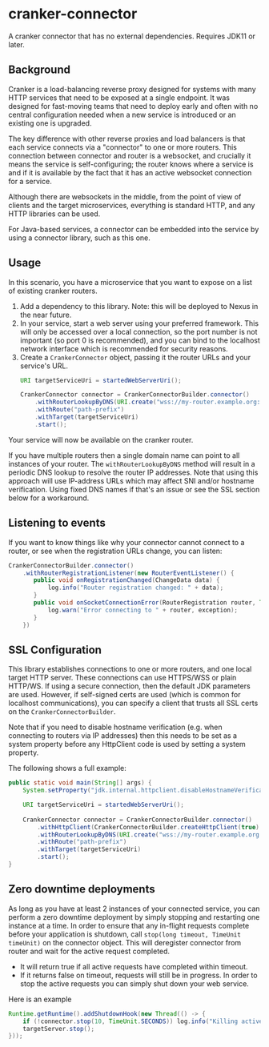 cranker-connector
=================

A cranker connector that has no external dependencies. Requires JDK11 or later.

Background
----------

Cranker is a load-balancing reverse proxy designed for systems with many HTTP services that need to
be exposed at a single endpoint. It was designed for fast-moving teams that need to deploy early and often
with no central configuration needed when a new service is introduced or an existing one is upgraded.

The key difference with other reverse proxies and load balancers is that each service connects via a "connector"
to one or more routers. This connection between connector and router is a websocket, and crucially it means
the service is self-configuring; the router knows where a service is and if it is available by the fact that
it has an active websocket connection for a service.

Although there are websockets in the middle, from the point of view of clients and the target microservices,
everything is standard HTTP, and any HTTP libraries can be used.

For Java-based services, a connector can be embedded into the service by using a connector library, such
as this one.

Usage
-----

In this scenario, you have a microservice that you want to expose on a list of existing cranker routers.

1. Add a dependency to this library. Note: this will be deployed to Nexus in the near future.
2. In your service, start a web server using your preferred framework. This will only be accessed over
   a local connection, so the port number is not important (so port 0 is recommended), and you can bind to the
   localhost network interface which is recommended for security reasons.
3. Create a `CrankerConnector` object, passing it the router URLs and your service's URL.
    ````java
    URI targetServiceUri = startedWebServerUri();
    
    CrankerConnector connector = CrankerConnectorBuilder.connector()
        .withRouterLookupByDNS(URI.create("wss://my-router.example.org:8008"))
        .withRoute("path-prefix")
        .withTarget(targetServiceUri)
        .start();
    ````

Your service will now be available on the cranker router.

If you have multiple routers then a single domain name can point to all instances of your router. The `withRouterLookupByDNS`
method will result in a periodic DNS lookup to resolve the router IP addresses. Note that using this approach will use
IP-address URLs which may affect SNI and/or hostname verification. Using fixed DNS names if that's an issue or see the SSL
section below for a workaround.

Listening to events
-------------------

If you want to know things like why your connector cannot connect to a router, or see when the registration URLs
change, you can listen:

````java
CrankerConnectorBuilder.connector()
    .withRouterRegistrationListener(new RouterEventListener() {
       public void onRegistrationChanged(ChangeData data) {
           log.info("Router registration changed: " + data);
       }
       public void onSocketConnectionError(RouterRegistration router, Throwable exception) {
           log.warn("Error connecting to " + router, exception);
       }
    })
````

SSL Configuration
-----------------

This library establishes connections to one or more routers, and one local target HTTP server. These connections can
use HTTPS/WSS or plain HTTP/WS. If using a secure connection, then the default JDK parameters are used. However, if
self-signed certs are used (which is common for localhost communications), you can specify a client that trusts
all SSL certs on the `CrankerConnectorBuilder`.

Note that if you need to disable hostname verification (e.g. when connecting to routers via IP addresses) then this needs
to be set as a system property before any HttpClient code is used by setting a system property.

The following shows a full example:

````java
public static void main(String[] args) {
    System.setProperty("jdk.internal.httpclient.disableHostnameVerification", "true");

    URI targetServiceUri = startedWebServerUri();
    
    CrankerConnector connector = CrankerConnectorBuilder.connector()
        .withHttpClient(CrankerConnectorBuilder.createHttpClient(true).build())
        .withRouterLookupByDNS(URI.create("wss://my-router.example.org:8008"))
        .withRoute("path-prefix")
        .withTarget(targetServiceUri)
        .start();
}
````

Zero downtime deployments
-------------------------

As long as you have at least 2 instances of your connected service, you can perform a zero downtime
deployment by simply stopping and restarting one instance at a time. In order to ensure that any
in-flight requests complete before your application is shutdown, call `stop(long timeout, TimeUnit timeUnit)`
on the connector object. This will deregister connector from router and wait for the active request completed.

* It will return true if all active requests have completed within timeout.
* If it returns false on timeout, requests will still be in progress. In order to stop the active requests
  you can simply shut down your web service.

Here is an example
```java
Runtime.getRuntime().addShutdownHook(new Thread(() -> {
    if (!connector.stop(10, TimeUnit.SECONDS)) log.info("Killing active requests");
    targetServer.stop();
}));
```
